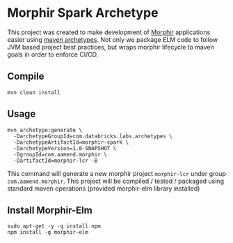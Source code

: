 # Morphir Spark Archetype

This project was created to make development of [Morphir](https://morphir.finos.org/) applications easier 
using [maven archetypes](https://maven.apache.org/guides/introduction/introduction-to-archetypes.html). Not only we 
package ELM code to follow JVM based project best practices, but wraps morphir lifecycle to maven goals in order to
enforce CI/CD.

## Compile

```shell
mvn clean install
```

## Usage

```shell
mvn archetype:generate \
  -DarchetypeGroupId=com.databricks.labs.archetypes \
  -DarchetypeArtifactId=morphir-spark \
  -DarchetypeVersion=1.0-SNAPSHOT \
  -DgroupId=com.aamend.morphir \
  -DartifactId=morphir-lcr -B
```

This command will generate a new morphir project `morphir-lcr` under group `com.aamend.morphir`. This project will be
compiled / tested / packaged using standard maven operations (provided morphir-elm library installed)

## Install Morphir-Elm

```shell
sudo apt-get -y -q install npm
npm install -g morphir-elm
```
